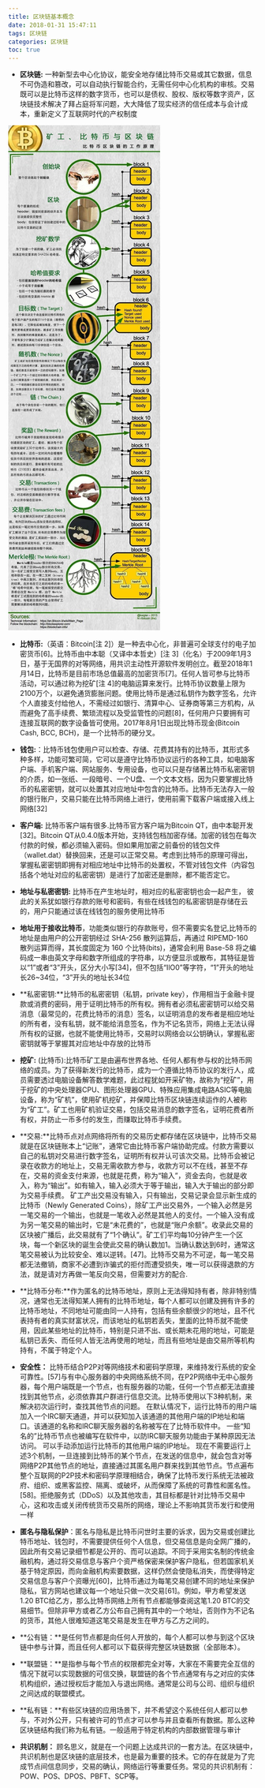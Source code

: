 ```yaml
---
title: 区块链基本概念
date: 2018-01-31 15:47:11
tags: 区块链
categories: 区块链
toc: true
---
```


- **区块链:** 一种新型去中心化协议，能安全地存储比特币交易或其它数据，信息不可伪造和篡改，可以自动执行智能合约，无需任何中心化机构的审核。交易既可以是比特币这样的数字货币，也可以是债权、股权、版权等数字资产，区块链技术解决了拜占庭将军问题，大大降低了现实经济的信任成本与会计成本，重新定义了互联网时代的产权制度

![](https://raw.githubusercontent.com/zhulg/allpic/master/qukuailian.jpg)

<!--more -->

- **比特币:**（英语：Bitcoin[注 2]）是一种去中心化，非普遍可全球支付的电子加密货币[6]。比特币由中本聪（又译中本哲史）[注 3]（化名）于2009年1月3日，基于无国界的对等网络，用共识主动性开源软件发明创立。截至2018年1月14日，比特币是目前市场总值最高的加密货币[7]。任何人皆可参与比特币活动，可以通过称为挖矿[注 4]的电脑运算来发行。比特币协议数量上限为2100万个，以避免通货膨胀问题。使用比特币是通过私钥作为数字签名，允许个人直接支付给他人，不需经过如银行、清算中心、证券商等第三方机构，从而避免了高手续费、繁琐流程以及受监管性的问题[8]，任何用户只要拥有可连接互联网的数字设备皆可使用。2017年8月1日出现比特币现金(Bitcoin Cash, BCC, BCH)，是一个比特币的硬分叉。

- **钱包:**：比特币钱包使用户可以检查、存储、花费其持有的比特币，其形式多种多样，功能可繁可简，它可以是遵守比特币协议运行的各种工具，如电脑客户端、手机客户端、网站服务、专用设备，也可以只是存储著比特币私密密钥的介质，如一张纸、一段暗号、一个U盘、一个文本文档，因为只要掌握比特币的私密密钥，就可以处置其对应地址中包含的比特币。比特币无法存入一般的银行账户，交易只能在比特币网络上进行，使用前需下载客户端或接入线上网络[32]

- **客户端:** 比特币客户端有很多.比特币官方客户端为Bitcoin QT，由中本聪开发[32]。Bitcoin QT从0.4.0版本开始，支持钱包档加密存储。加密的钱包在每次付款的时候，都必须输入密码。但如果用加密之前备份的钱包文件（wallet.dat）替换回来，还是可以正常交易。考虑到比特币的原理可得出，掌握私密密钥即拥有对相应地址中比特币的处置权，不管对钱包文件（内容包括各个地址对应的私密密钥）是进行了加密还是删除，都不能否定它。
- **地址与私密密钥:** 比特币在产生地址时，相对应的私密密钥也会一起产生， 彼此的关系犹如银行存款的账号和密码，有些在线钱包的私密密钥是存储在云的，用户只能通过该在线钱包的服务使用比特币
- **地址用于接收比特币**，功能类似银行的存款账号，但不需要实名登记,比特币的地址是由用户的公开密钥经过 SHA-256 散列运算后，再通过 RIPEMD-160 散列运算而得，其长度固定为 160 个比特(bits)，通常会利用 Base-58 将之编码成一串由英文字母和数字所组成的字符串，以方便显示或散布，其特征是皆以“1”或者“3”开头，区分大小写[34]，但不包括“IlO0”等字符，“1”开头的地址长26~34位，“3”开头的地址长34位
- **私密密钥:**比特币的私密密钥（私钥，private key），作用相当于金融卡提款或消费的密码，用于证明比特币的所有权。拥有者必须私密密钥可以给交易消息（最常见的，花费比特币的消息）签名，以证明消息的发布者是相应地址的所有者，没有私钥，就不能给消息签名，作为不记名货币，网络上无法认得所有权的证据，也就不能使用比特币，交易时以网络会以公钥确认，掌握私密密钥就等于掌握其对应地址中存放的比特币
- **挖矿:** (比特币):比特币矿工是由遍布世界各地、任何人都有参与权的比特币网络的成员。为了获得新发行的比特币，成为一个遵循比特币协议的发行人，成员需要透过电脑设备解答数学难题，此过程犹如开采矿物，故称为“挖矿”，用于挖矿的中央处理器CPU、图形处理器GPU、特殊应用集成电路ASIC等电脑设备，称为“矿机”，使用矿机挖矿，并保障比特币区块链连续运作的人被称为“矿工”。矿工也用矿机验证交易，包括交易消息的数字签名，证明花费者所有权，并防止一币多付的发生，而赚取比特币手续费。

- **交易:**比特币点对点网络将所有的交易历史都存储在区块链中，比特币交易就是在区块链账本上“记账”，通常它由比特币客户端协助完成。付款方需要以自己的私钥对交易进行数字签名，证明所有权并认可该次交易。比特币会被记录在收款方的地址上，交易无需收款方参与，收款方可以不在线，甚至不存在，交易的资金支付来源，也就是花费，称为“输入”，资金去向，也就是收入，称为“输出”。如有输入，输入必须大于等于输出，输入大于输出的部分即为交易手续费。
矿工产出交易没有输入，只有输出，交易记录会显示新生成的比特币（Newly Generated Coins），除矿工产出交易外，一个输入必然是另一笔交易的一个输出，也就是一笔收入必然是其他人的支付。一个输入没有成为另一笔交易的输出时，它是“未花费的”，也就是“账户余额”。收录此交易的区块被广播后，此交易就有了“1个确认”。矿工们平均每10分钟产生一个区块，每一个新区块的诞生会使此交易的确认数加1。当确认数达到6时，通常这笔交易被认为比较安全、难以逆转。[47]。比特币交易为不可逆，每一笔交易都无法撤销，商家不必遭到诈骗式的拒付而遭受损失，唯一可以获得退款的方法，就是请对方再做一笔反向交易，但需要对方的配合.
- **比特币分布:**作为匿名的比特币地址，原则上无法得知持有者，除非特别情况，通常也无法得知某人拥有的比特币地址，每个人都可以创建及拥有许多的比特币地址，不同地址可能由同一人持有，包括有些余额很少的地址，且不代表持有者的真实财富状况，而该地址的私钥若丢失，里面的比特币就不能使用，因此某些地址的比特币，特别是只进不出、或长期未花用的地址，可能是私钥已丢失、而任何人皆无法再使用的地址，而且有些地址是由交易所等机构持有，不属于特定个人。

- **安全性：** 比特币结合P2P对等网络技术和密码学原理，来维持发行系统的安全可靠性。[57]与有中心服务器的中央网络系统不同，在P2P网络中无中心服务器，每个用户端既是一个节点，也有服务器的功能，任何一个节点都无法直接找到其他节点，必须依靠其户群进行信息交流。比特币使用以下3种机制，来解决初次运行时，查找其他节点的问题。
在默认情况下，运行比特币的用户端加入一个IRC聊天通道，并可以获知加入该通道的其他用户端的IP地址和端口。该通道的名称和IRC聊天服务器的名称被写在了比特币软件中。
一些“知名的”比特币节点也被编写在软件中，以防IRC聊天服务功能由于某种原因无法访问。
可以手动添加运行比特币的其他用户端的IP地址。
现在不需要运行上述3个机制，一旦连接到比特币的某个节点，在发送的信息中，就会包含对等网络P2P其他节点的地址，直接通过其匿名用户群来找到其他节点。节点遍布整个互联网的P2P技术和密码学原理相结合，确保了比特币发行系统无法被政府、组织、或黑客监控、隔离、或破坏，从而保障了系统的可靠性和匿名性。[58]。拒绝服务式（DDoS）以及其他攻击，其目标都是针对比特币交易中心，这和攻击或关闭传统货币交易所的网络，理论上不影响其货币发行和使用一样

- **匿名与隐私保护**：匿名与隐私是比特币问世时主要的诉求，因为交易或创建比特币地址、钱包时，不需要提供任何个人信息，但交易信息是向全网广播的，因此所有交易记录细节都是公开的、而可以追踪。不同于采用实名制的传统金融机构，通过将交易信息与客户个资严格保密来保护客户隐私，但若国家机关基于特定原因，而向金融机构索要数据，这样仍然会使隐私消失，而使得特定交易信息与客户个资曝光[60]，比特币通过为每笔交易创建不同的地址来保护隐私，官方网站也建议每一个地址只做一次交易[61]。例如，甲方希望发送1.20 BTC给乙方，那么比特币网络上所有节点都能够查阅这笔1.20 BTC的交易细节。但除非甲方或者乙方公布自己拥有其中的一个地址，否则作为不记名的货币，其他人很难知道这笔交易是发生在甲方与乙方之间的。

- **公有链：**是任何节点都是向任何人开放的，每个人都可以参与到这个区块链中参与计算，而且任何人都可以下载获得完整区块链数据（全部账本）。

- **联盟链：**是指参与每个节点的权限都完全对等，大家在不需要完全互信的情况下就可以实现数据的可信交换，联盟链的各个节点通常有与之对应的实体机构组织，通过授权后才能加入与退出网络。通常是公司与公司、组织与组织之间达成的联盟模式。

- **私有链：**有些区块链的应用场景下，并不希望这个系统任何人都可以参与，不对外公开，只有被许可的节点才可以参与并且查看所有数据。那么这种区块链结构我们称为私有链。一般适用于特定机构的内部数据管理与审计
- **共识机制：** 顾名思义，就是在一个问题上达成共识的一套方法。在区块链中，共识机制也是区块链的底层技术，也是最为重要的技术。它的存在就是为了完成节点间信息同步，交易的确认，网络运行等重要任务。常见的共识机制有：POW、POS、DPOS、PBFT、SCP等。